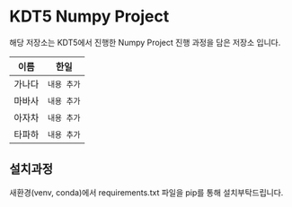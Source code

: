 # KDT5 Numpy Project

해당 저장소는 KDT5에서 진행한 Numpy Project  진행 과정을 담은 저장소 입니다. 

|이름|한일                          |
|------|-------------------------------|
|가나다|`내용 추가`|
|마바사|`내용 추가`|
|아자차|`내용 추가`|
|타파하|`내용 추가`|


## 설치과정
새환경(venv, conda)에서 requirements.txt 파일을 pip를 통해 설치부탁드립니다.

